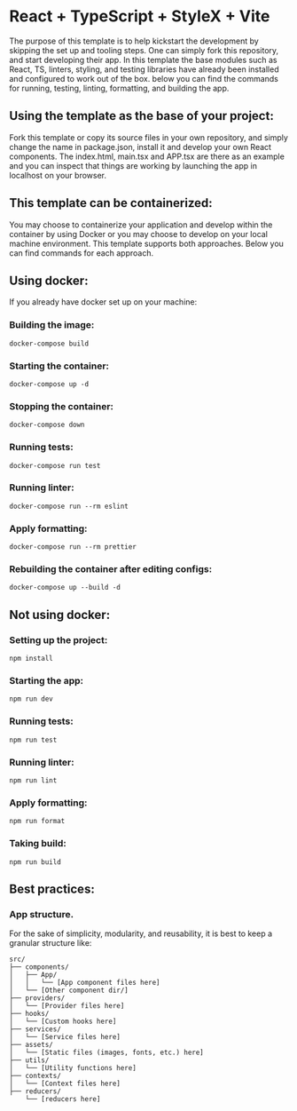 # React + TypeScript + StyleX + Vite

The purpose of this template is to help kickstart the development by skipping the set up and tooling steps. One can simply fork this repository, and start developing their app. In this template the base modules such as React, TS, linters, styling, and testing libraries have already been installed and configured to work out of the box. below you can find the commands for running, testing, linting, formatting, and building the app.

## Using the template as the base of your project:

Fork this template or copy its source files in your own repository, and simply change the name in package.json, install it and develop your own React components. 
The index.html, main.tsx and APP.tsx are there as an example and you can inspect that things are working by launching the app in localhost on your browser.

## This template can be containerized:

You may choose to containerize your application and develop within the container by using Docker or you may choose to develop on your local machine environment. This template supports both approaches. Below you can find commands for each approach.

## Using docker:

If you already have docker set up on your machine:

### Building the image:

```
docker-compose build
```

### Starting the container:

```
docker-compose up -d
```

### Stopping the container:

```
docker-compose down
```

### Running tests:

```
docker-compose run test
```

### Running linter:

```
docker-compose run --rm eslint
```

### Apply formatting:

```
docker-compose run --rm prettier
```

### Rebuilding the container after editing configs:

```
docker-compose up --build -d
```

## Not using docker:

### Setting up the project:

```
npm install
```

### Starting the app:

```
npm run dev
```
### Running tests:

```
npm run test
```

### Running linter:

```
npm run lint
```

### Apply formatting:

```
npm run format
```

### Taking build:

```
npm run build
```

## Best practices: 

### App structure.

For the sake of simplicity, modularity, and  reusability, it is best to keep a granular structure like:

```
src/
├── components/
│   ├── App/
│   │   └── [App component files here]
│   └── [Other component dir/]
├── providers/
│   └── [Provider files here]
├── hooks/
│   └── [Custom hooks here]
├── services/
│   └── [Service files here]
├── assets/
│   └── [Static files (images, fonts, etc.) here]
├── utils/
│   └── [Utility functions here]
├── contexts/
│   └── [Context files here]
├── reducers/
    └── [reducers here]
```